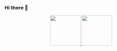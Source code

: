 ### Hi there 👋
<div align="center">
  <a href="https://github.com/ojoaogabrielleal">
  <img height="100em" src="https://github-readme-stats.vercel.app/api?username=ojoaogabrielleal&show_icons=true&theme=dracula&include_all_commits=true&count_private=true"/>
  <img height="100em" src="https://github-readme-stats.vercel.app/api/top-langs/?username=ojoaogabrielleal&layout=compact&langs_count=7&theme=dracula"/>
</div>
